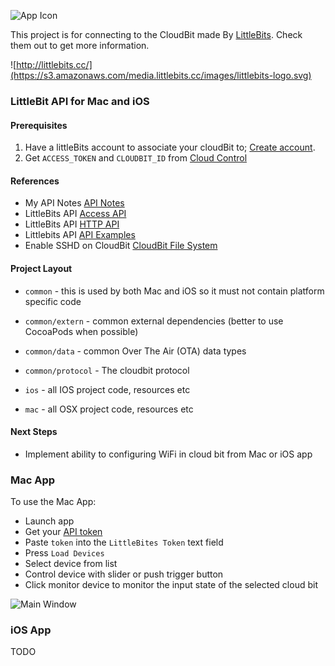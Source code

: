 ![App Icon](https://raw.githubusercontent.com/yepher/littlebits/master/mac/LittleBits/LittleBits/Images.xcassets/AppIcon.appiconset/icon_128x128.png)

This project is for connecting to the CloudBit made By [LittleBits](http://littlebitscloud.cc). Check them out to get more information.

![http://littlebits.cc/](https://s3.amazonaws.com/media.littlebits.cc/images/littlebits-logo.svg)

### LittleBit API for Mac and iOS

#### Prerequisites
1. Have a littleBits account to associate your cloudBit to; [Create account](https://littlebits.cc/signup).
2. Get `ACCESS_TOKEN` and `CLOUDBIT_ID` from [Cloud Control](control.littlebitscloud.cc)

#### References

* My API Notes [API Notes](https://github.com/yepher/littlebits/blob/master/CloudBit_ProtocolNotes.md)
* LittleBits API [Access API](http://developer.littlebitscloud.cc/access) 
* LittleBits API [HTTP API](http://developer.littlebitscloud.cc/api-http)
* Littlebits API [API Examples](https://github.com/littlebits/cloud-api-lessons)
* Enable SSHD on CloudBit [CloudBit File System](https://github.com/yepher/littlebits/blob/master/CloudBit_ProtocolNotes.md)

#### Project Layout

* `common` - this is used by both Mac and iOS so it must not contain platform specific code
* `common/extern` - common external dependencies (better to use CocoaPods when possible)
* `common/data` - common Over The Air (OTA) data types
* `common/protocol` - The cloudbit protocol

* `ios` - all IOS project code, resources etc
* `mac` - all OSX project code, resources etc

#### Next Steps

* Implement ability to configuring WiFi in cloud bit from Mac or iOS app


### Mac App

To use the Mac App:
* Launch app
* Get your [API token](http://developer.littlebitscloud.cc/access)
* Paste `token` into the `LittleBites Token` text field
* Press `Load Devices`
* Select device from list
* Control device with slider or push trigger button
* Click monitor device to monitor the input state of the selected cloud bit

![Main Window](https://raw.githubusercontent.com/yepher/littlebits/master/design/screen/mainScreen.png)

### iOS App

TODO